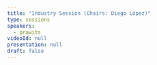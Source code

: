 ```yaml
---
title: "Industry Session (Chairs: Diego López)"
type: sessions
speakers:
  - prawits
videoId: null
presentation: null
draft: false
---
```




<!-- fields to use above: -->
<!-- videoId: "Vfl9pPh6ipI" -->
<!-- presentation: "/slides/invited-MargaridaPereira.pdf" -->
